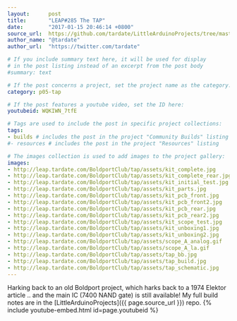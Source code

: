 ```yaml
---
layout:      post
title:       "LEAP#285 The TAP"
date:        "2017-01-15 20:46:14 +0800"
source_url:  https://github.com/tardate/LittleArduinoProjects/tree/master/BoldportClub/tap
author_name: "@tardate"
author_url:  "https://twitter.com/tardate"

# If you include summary text here, it will be used for display
# in the post listing instead of an excerpt from the post body
#summary: text

# If the post concerns a project, set the project name as the category:
category: p05-tap

# If the post features a youtube video, set the ID here:
youtubeid: WQKIWN_7tfE

# Tags are used to include the post in specific project collections:
tags:
- builds # includes the post in the project "Community Builds" listing
#- resources # includes the post in the project "Resources" listing

# The images collection is used to add images to the project gallery:
images:
- http://leap.tardate.com/BoldportClub/tap/assets/kit_complete.jpg
- http://leap.tardate.com/BoldportClub/tap/assets/kit_complete_rear.jpg
- http://leap.tardate.com/BoldportClub/tap/assets/kit_initial_test.jpg
- http://leap.tardate.com/BoldportClub/tap/assets/kit_parts.jpg
- http://leap.tardate.com/BoldportClub/tap/assets/kit_pcb_front.jpg
- http://leap.tardate.com/BoldportClub/tap/assets/kit_pcb_front2.jpg
- http://leap.tardate.com/BoldportClub/tap/assets/kit_pcb_rear.jpg
- http://leap.tardate.com/BoldportClub/tap/assets/kit_pcb_rear2.jpg
- http://leap.tardate.com/BoldportClub/tap/assets/kit_scope_test.jpg
- http://leap.tardate.com/BoldportClub/tap/assets/kit_unboxing1.jpg
- http://leap.tardate.com/BoldportClub/tap/assets/kit_unboxing2.jpg
- http://leap.tardate.com/BoldportClub/tap/assets/scope_A_analog.gif
- http://leap.tardate.com/BoldportClub/tap/assets/scope_A_la.gif
- http://leap.tardate.com/BoldportClub/tap/assets/tap_bb.jpg
- http://leap.tardate.com/BoldportClub/tap/assets/tap_build.jpg
- http://leap.tardate.com/BoldportClub/tap/assets/tap_schematic.jpg
---
```


Harking back to an old Boldport project, which harks back to a 1974 Elektor article .. and the main IC (7400 NAND gate) is still available!
My full build notes are in the [LittleArduinoProjects]({{ page.source_url }}) repo.
{% include youtube-embed.html id=page.youtubeid %}

